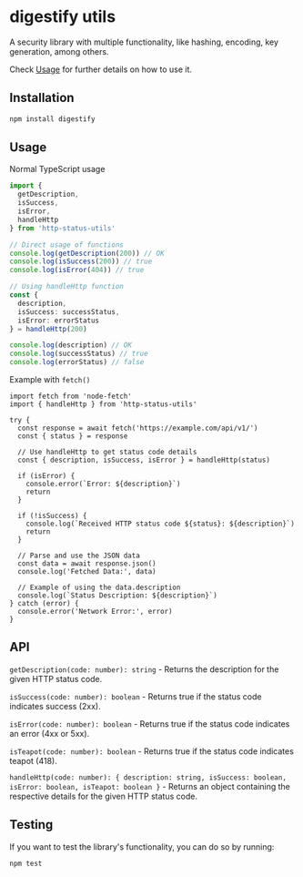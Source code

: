 # digestify utils

A security library with multiple functionality, like hashing, encoding, key generation, among others.

Check [Usage](#usage) for further details on how to use it.

## Installation

```sh
npm install digestify
```

## Usage

Normal TypeScript usage

```ts
import {
  getDescription,
  isSuccess,
  isError,
  handleHttp
} from 'http-status-utils'

// Direct usage of functions
console.log(getDescription(200)) // OK
console.log(isSuccess(200)) // true
console.log(isError(404)) // true

// Using handleHttp function
const {
  description,
  isSuccess: successStatus,
  isError: errorStatus
} = handleHttp(200)

console.log(description) // OK
console.log(successStatus) // true
console.log(errorStatus) // false
```

Example with `fetch()`

```tsx
import fetch from 'node-fetch'
import { handleHttp } from 'http-status-utils'

try {
  const response = await fetch('https://example.com/api/v1/')
  const { status } = response

  // Use handleHttp to get status code details
  const { description, isSuccess, isError } = handleHttp(status)

  if (isError) {
    console.error(`Error: ${description}`)
    return
  }

  if (!isSuccess) {
    console.log(`Received HTTP status code ${status}: ${description}`)
    return
  }

  // Parse and use the JSON data
  const data = await response.json()
  console.log('Fetched Data:', data)

  // Example of using the data.description
  console.log(`Status Description: ${description}`)
} catch (error) {
  console.error('Network Error:', error)
}
```

## API

`getDescription(code: number): string` -
Returns the description for the given HTTP status code.

`isSuccess(code: number): boolean` -
Returns true if the status code indicates success (2xx).

`isError(code: number): boolean` -
Returns true if the status code indicates an error (4xx or 5xx).

`isTeapot(code: number): boolean` -
Returns true if the status code indicates teapot (418).

`handleHttp(code: number): { description: string, isSuccess: boolean, isError: boolean, isTeapot: boolean }` -
Returns an object containing the respective details for the given HTTP status code.

## Testing

If you want to test the library's functionality, you can do so by running:

```sh
npm test
```
